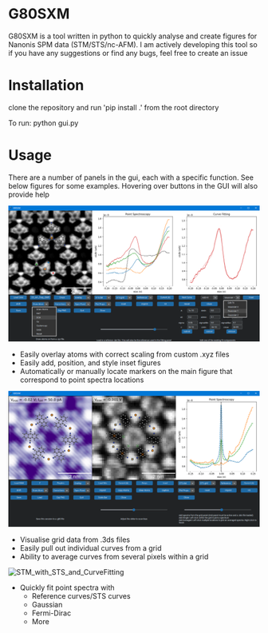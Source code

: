 # G80SXM
G80SXM is a tool written in python to quickly analyse and create figures for Nanonis SPM data (STM/STS/nc-AFM).
I am actively developing this tool so if you have any suggestions or find any bugs, feel free to create an issue

# Installation
clone the repository and run 'pip install .' from the root directory

To run: python gui.py

# Usage
There are a number of panels in the gui, each with a specific function. See below figures for some examples. Hovering over buttons in the GUI will also provide help

![nc-AFM_with_STS](./Documentation/nc-AFM_with_STS_and_molecules.png)
* Easily overlay atoms with correct scaling from custom .xyz files
* Easily add, position, and style inset figures
* Automatically or manually locate markers on the main figure that correspond to point spectra locations

![STM_with_Grid_and_STS](./Documentation/TOPO_with_Grid_and_AveragedSTS.png)
* Visualise grid data from .3ds files
* Easily pull out individual curves from a grid
* Ability to average curves from several pixels within a grid

![STM_with_STS_and_CurveFitting](./Documentation/TOPO_with_STS_and_CurveFitting.png)
* Quickly fit point spectra with
  * Reference curves/STS curves
  * Gaussian
  * Fermi-Dirac
  * More
